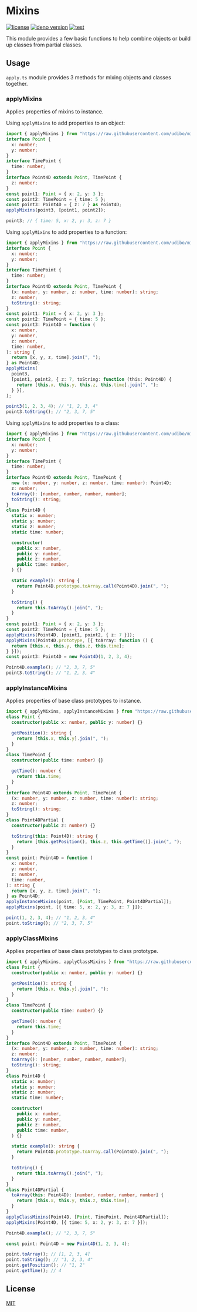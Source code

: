 # Mixins

[![license](https://img.shields.io/github/license/udibo/mixins)](https://github.com/udibo/mixins/blob/master/LICENSE)
[![deno version](https://img.shields.io/badge/deno-0.42.0-success)](https://github.com/denoland/deno)
[![test](https://github.com/udibo/mixins/workflows/test/badge.svg)](https://github.com/udibo/mixins/actions?query=workflow%3Atest)

This module provides a few basic functions to help combine objects or build up classes from partial classes.

## Usage

`apply.ts` module provides 3 methods for mixing objects and classes together.

### applyMixins

Applies properties of mixins to instance.

Using `applyMixins` to add properties to an object:

```ts
import { applyMixins } from "https://raw.githubusercontent.com/udibo/mixins/v0.2.0/apply.ts";
interface Point {
  x: number;
  y: number;
}
interface TimePoint {
  time: number;
}
interface Point4D extends Point, TimePoint {
  z: number;
}
const point1: Point = { x: 2, y: 3 };
const point2: TimePoint = { time: 5 };
const point3: Point4D = { z: 7 } as Point4D;
applyMixins(point3, [point1, point2]);

point3; // { time: 5, x: 2, y: 3, z: 7 }
```

Using `applyMixins` to add properties to a function:

```ts
import { applyMixins } from "https://raw.githubusercontent.com/udibo/mixins/v0.2.0/apply.ts";
interface Point {
  x: number;
  y: number;
}
interface TimePoint {
  time: number;
}
interface Point4D extends Point, TimePoint {
  (x: number, y: number, z: number, time: number): string;
  z: number;
  toString(): string;
}
const point1: Point = { x: 2, y: 3 };
const point2: TimePoint = { time: 5 };
const point3: Point4D = function (
  x: number,
  y: number,
  z: number,
  time: number,
): string {
  return [x, y, z, time].join(", ");
} as Point4D;
applyMixins(
  point3,
  [point1, point2, { z: 7, toString: function (this: Point4D) {
    return [this.x, this.y, this.z, this.time].join(", ");
  } }],
);

point3(1, 2, 3, 4); // "1, 2, 3, 4"
point3.toString(); // "2, 3, 7, 5"
```

Using `applyMixins` to add properties to a class:

```ts
import { applyMixins } from "https://raw.githubusercontent.com/udibo/mixins/v0.2.0/apply.ts";
interface Point {
  x: number;
  y: number;
}
interface TimePoint {
  time: number;
}
interface Point4D extends Point, TimePoint {
  new (x: number, y: number, z: number, time: number): Point4D;
  z: number;
  toArray(): [number, number, number, number];
  toString(): string;
}
class Point4D {
  static x: number;
  static y: number;
  static z: number;
  static time: number;

  constructor(
    public x: number,
    public y: number,
    public z: number,
    public time: number,
  ) {}

  static example(): string {
    return Point4D.prototype.toArray.call(Point4D).join(", ");
  }

  toString() {
    return this.toArray().join(", ");
  }
}
const point1: Point = { x: 2, y: 3 };
const point2: TimePoint = { time: 5 };
applyMixins(Point4D, [point1, point2, { z: 7 }]);
applyMixins(Point4D.prototype, [{ toArray: function () {
  return [this.x, this.y, this.z, this.time];
} }]);
const point3: Point4D = new Point4D(1, 2, 3, 4);

Point4D.example(); // "2, 3, 7, 5"
point3.toString(); // "1, 2, 3, 4"
```

### applyInstanceMixins

Applies properties of base class prototypes to instance.

```ts
import { applyMixins, applyInstanceMixins } from "https://raw.githubusercontent.com/udibo/mixins/v0.2.0/apply.ts";
class Point {
  constructor(public x: number, public y: number) {}

  getPosition(): string {
    return [this.x, this.y].join(", ");
  }
}
class TimePoint {
  constructor(public time: number) {}

  getTime(): number {
    return this.time;
  }
}
interface Point4D extends Point, TimePoint {
  (x: number, y: number, z: number, time: number): string;
  z: number;
  toString(): string;
}
class Point4DPartial {
  constructor(public z: number) {}

  toString(this: Point4D): string {
    return [this.getPosition(), this.z, this.getTime()].join(", ");
  }
}
const point: Point4D = function (
  x: number,
  y: number,
  z: number,
  time: number,
): string {
  return [x, y, z, time].join(", ");
} as Point4D;
applyInstanceMixins(point, [Point, TimePoint, Point4DPartial]);
applyMixins(point, [{ time: 5, x: 2, y: 3, z: 7 }]);

point(1, 2, 3, 4); // "1, 2, 3, 4"
point.toString(); // "2, 3, 7, 5"
```

### applyClassMixins

Applies properties of base class prototypes to class prototype.

```ts
import { applyMixins, applyClassMixins } from "https://raw.githubusercontent.com/udibo/mixins/v0.2.0/apply.ts";
class Point {
  constructor(public x: number, public y: number) {}

  getPosition(): string {
    return [this.x, this.y].join(", ");
  }
}
class TimePoint {
  constructor(public time: number) {}

  getTime(): number {
    return this.time;
  }
}
interface Point4D extends Point, TimePoint {
  (x: number, y: number, z: number, time: number): string;
  z: number;
  toArray(): [number, number, number, number];
  toString(): string;
}
class Point4D {
  static x: number;
  static y: number;
  static z: number;
  static time: number;

  constructor(
    public x: number,
    public y: number,
    public z: number,
    public time: number,
  ) {}

  static example(): string {
    return Point4D.prototype.toArray.call(Point4D).join(", ");
  }

  toString() {
    return this.toArray().join(", ");
  }
}
class Point4DPartial {
  toArray(this: Point4D): [number, number, number, number] {
    return [this.x, this.y, this.z, this.time];
  }
}
applyClassMixins(Point4D, [Point, TimePoint, Point4DPartial]);
applyMixins(Point4D, [{ time: 5, x: 2, y: 3, z: 7 }]);

Point4D.example(); // "2, 3, 7, 5"

const point: Point4D = new Point4D(1, 2, 3, 4);

point.toArray(); // [1, 2, 3, 4]
point.toString(); // "1, 2, 3, 4"
point.getPosition(); // "1, 2"
point.getTime(); // 4
```

## License

[MIT](LICENSE)
